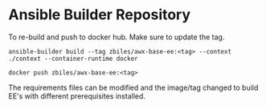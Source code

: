 # Ansible Builder Repository

To re-build and push to docker hub. Make sure to update the tag. 

```shell
ansible-builder build --tag zbiles/awx-base-ee:<tag> --context ./context --container-runtime docker

docker push zbiles/awx-base-ee:<tag>
```

The requirements files can be modified and the image/tag changed to build EE's with different prerequisites installed. 


